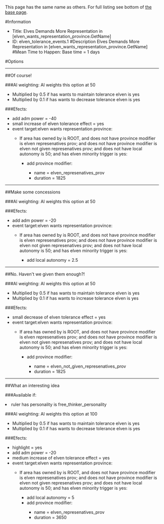 This page has the same name as others. For full listing see bottom of [the base page](elves_demands_more_representation_in_elven_wants_representation_province_getname.md).

#Information
 - Title: Elves Demands More Representation in [elven_wants_representation_province.GetName]
 - ID: elven_tolerance_events.1
#Description
Elves Demands More Representation in [elven_wants_representation_province.GetName]
#Mean Time to Happen:
Base time = 1 days

#Options

___
##Of course!

###AI weighting:
AI weights this option at 50
 - Multiplied by 0.5 if has wants to maintain tolerance elven is yes
 - Multiplied by 0.1 if has wants to decrease tolerance elven is yes


###Efects:<ul><li>add adm power = -40</li><li>small increase of elven tolerance effect = yes</li><li>event target:elven wants representation province:</li><ul><li>If area has owned by is ROOT, and does not have province modifier is elven represenatives prov; and does not have province modifier is elven not given represenatives prov; and does not have local autonomy is 50; and  has elven minority trigger is yes:</li><ul><li>add province modifier:</li><ul><li>name = elven_represenatives_prov</li><li>duration = 1825</li></ul></ul></ul></ul>

___
##Make some concessions

###AI weighting:
AI weights this option at 50


###Efects:<ul><li>add adm power = -20</li><li>event target:elven wants representation province:</li><ul><li>If area has owned by is ROOT, and does not have province modifier is elven represenatives prov; and does not have province modifier is elven not given represenatives prov; and does not have local autonomy is 50; and  has elven minority trigger is yes:</li><ul><li>add local autonomy = 2.5</li></ul></ul></ul>

___
##No. Haven't we given them enough?!

###AI weighting:
AI weights this option at 50
 - Multiplied by 0.5 if has wants to maintain tolerance elven is yes
 - Multiplied by 0.1 if has wants to increase tolerance elven is yes


###Efects:<ul><li>small decrease of elven tolerance effect = yes</li><li>event target:elven wants representation province:</li><ul><li>If area has owned by is ROOT, and does not have province modifier is elven represenatives prov; and does not have province modifier is elven not given represenatives prov; and does not have local autonomy is 50; and  has elven minority trigger is yes:</li><ul><li>add province modifier:</li><ul><li>name = elven_not_given_represenatives_prov</li><li>duration = 1825</li></ul></ul></ul></ul>

___
##What an interesting idea

###Available if:
<li>ruler has personality is free_thinker_personality</li>

###AI weighting:
AI weights this option at 100
 - Multiplied by 0.5 if has wants to maintain tolerance elven is yes
 - Multiplied by 0.1 if has wants to decrease tolerance elven is yes


###Efects:<ul><li>highlight = yes</li><li>add adm power = -20</li><li>medium increase of elven tolerance effect = yes</li><li>event target:elven wants representation province:</li><ul><li>If area has owned by is ROOT, and does not have province modifier is elven represenatives prov; and does not have province modifier is elven not given represenatives prov; and does not have local autonomy is 50; and  has elven minority trigger is yes:</li><ul><li>add local autonomy = 5</li><li>add province modifier:</li><ul><li>name = elven_represenatives_prov</li><li>duration = 3650</li></ul></ul></ul></ul>
